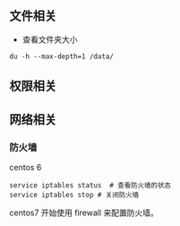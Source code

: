 
## 文件相关

- 查看文件夹大小

```
du -h --max-depth=1 /data/
```

## 权限相关

## 网络相关

### 防火墙

centos 6
```
service iptables status  # 查看防火墙的状态
service iptables stop # 关闭防火墙
```

centos7 开始使用 firewall 来配置防火墙。

